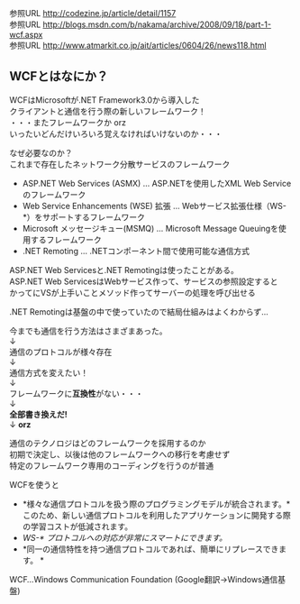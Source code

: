 ﻿

参照URL <http://codezine.jp/article/detail/1157>  
参照URL <http://blogs.msdn.com/b/nakama/archive/2008/09/18/part-1-wcf.aspx>  
参照URL <http://www.atmarkit.co.jp/ait/articles/0604/26/news118.html>



## WCFとはなにか？

WCFはMicrosoftが.NET Framework3.0から導入した  
クライアントと通信を行う際の新しいフレームワーク！  
・・・またフレームワークか orz  
いったいどんだけいろいろ覚えなければいけないのか・・・  

なぜ必要なのか？  
これまで存在したネットワーク分散サービスのフレームワーク  
* ASP.NET Web Services (ASMX) … ASP.NETを使用したXML Web Serviceのフレームワーク
* Web Service Enhancements (WSE) 拡張 … Webサービス拡張仕様（WS-*）をサポートするフレームワーク
* Microsoft メッセージキュー(MSMQ) … Microsoft Message Queuingを使用するフレームワーク
* .NET Remoting … .NETコンポーネント間で使用可能な通信方式

ASP.NET Web Servicesと.NET Remotingは使ったことがある。  
ASP.NET Web ServicesはWebサービス作って、サービスの参照設定すると  
かってにVSが上手いことメソッド作ってサーバーの処理を呼び出せる  

.NET Remotingは基盤の中で使っていたので結局仕組みはよくわからず...

今までも通信を行う方法はさまざまあった。  
↓  
通信のプロトコルが様々存在  
↓  
通信方式を変えたい！  
↓  
フレームワークに**互換性**がない・・・  
↓  
**全部書き換えだ!**  
↓
__orz__  

通信のテクノロジはどのフレームワークを採用するのか  
初期で決定し、以後は他のフレームワークへの移行を考慮せず  
特定のフレームワーク専用のコーディングを行うのが普通  

WCFを使うと
* *様々な通信プロトコルを扱う際のプログラミングモデルが統合されます。*このため、新しい通信プロトコルを利用したアプリケーションに開発する際の学習コストが低減されます。  
* _WS-* プロトコルへの対応が非常にスマートにできます。_  
* *同一の通信特性を持つ通信プロトコルであれば、簡単にリプレースできます。 *  



WCF…Windows Communication Foundation (Google翻訳→Windows通信基盤)



